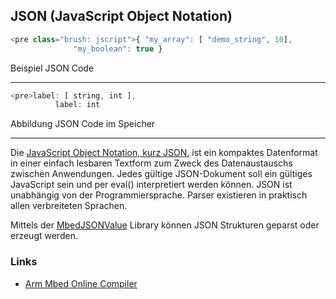 ## JSON (JavaScript Object Notation)

```js
<pre class="brush: jscript">{ "my_array": [ "demo_string", 10], 
              "my_boolean": true }								

```

Beispiel JSON Code

- - -

```js
<pre>label: [ string, int ],
          label: int              
```

Abbildung JSON Code im Speicher 

- - - 

Die [JavaScript Object Notation, kurz JSON](http://de.wikipedia.org/wiki/JavaScript_Object_Notation), ist ein kompaktes Datenformat in einer einfach lesbaren Textform zum Zweck des Datenaustauschs zwischen Anwendungen. Jedes gültige JSON-Dokument soll ein gültiges JavaScript sein und per eval() interpretiert werden können. JSON ist unabhängig von der Programmiersprache. Parser existieren in praktisch allen verbreiteten Sprachen.

Mittels der [MbedJSONValue](http://developer.mbed.org/users/samux/code/MbedJSONValue/) Library können JSON Strukturen geparst oder erzeugt werden.

### Links

*  [Arm Mbed Online Compiler](https://os.mbed.com/compiler/#import:/teams/IoTKitV3/code/JSONParser/)
